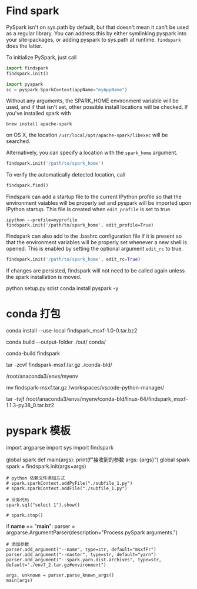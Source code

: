 
# Find spark

PySpark isn't on sys.path by default, but that doesn't mean it can't be used as a regular library.
You can address this by either symlinking pyspark into your site-packages,
or adding pyspark to sys.path at runtime. `findspark` does the latter.

To initialize PySpark, just call

```python
import findspark
findspark.init()

import pyspark
sc = pyspark.SparkContext(appName="myAppName")
```

Without any arguments, the SPARK_HOME environment variable will be used,
and if that isn't set, other possible install locations will be checked. If
you've installed spark with

    brew install apache-spark

on OS X, the location `/usr/local/opt/apache-spark/libexec` will be searched.

Alternatively, you can specify a location with the `spark_home` argument.

```python
findspark.init('/path/to/spark_home')
```

To verify the automatically detected location, call

```python
findspark.find()
```

Findspark can add a startup file to the current IPython profile so that the environment vaiables will be properly set and pyspark will be imported upon IPython startup. This file is created when `edit_profile` is set to true.

```
ipython --profile=myprofile
findspark.init('/path/to/spark_home', edit_profile=True)
```

Findspark can also add to the .bashrc configuration file if it is present so that the environment variables will be properly set whenever a new shell is opened. This is enabled by setting the optional argument `edit_rc` to true.

```python
findspark.init('/path/to/spark_home', edit_rc=True)
```

If changes are persisted, findspark will not need to be called again unless the spark installation is moved.

python setup.py sdist
conda install pyspark -y

# conda 打包
conda install --use-local findspark_msxf-1.0-0.tar.bz2

conda build --output-folder ./out/ conda/

conda-build findspark



tar -zcvf findspark-msxf.tar.gz ./conda-bld/

/root/anaconda3/envs/myenv

mv findspark-msxf.tar.gz /workspaces/vscode-python-manager/


tar -tvjf /root/anaconda3/envs/myenv/conda-bld/linux-64/findspark_msxf-1.1.3-py38_0.tar.bz2


# pyspark 模板
<!-- 确保已安装 findspark_msxf (pip install findspark_msxf.1.tar.gz) -->

import argparse
import sys
import findspark

global spark
def main(args):
    print(f"接收到的参数 args: {args}")
    global spark
    spark = findspark.init(args=args)

    # python 依赖文件添加方式
    # spark.sparkContext.addPyFile("./subfile_1.py")
    # spark.sparkContext.addFile("./subfile_1.py")

    # 业务代码
    spark.sql("select 1").show()

    # spark.stop()

if __name__ == "__main__":
    parser = argparse.ArgumentParser(description="Process pySpark arguments.")

    # 添加参数
    parser.add_argument("--name", type=str, default="msxfFr")
    parser.add_argument("--master", type=str, default="yarn")
    parser.add_argument("--spark.yarn.dist.archives", type=str, default="./env7_2.tar.gz#environment")

    args, unknown = parser.parse_known_args()
    main(args)